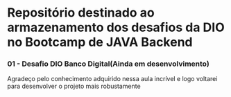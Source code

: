 <h1>Repositório destinado ao armazenamento dos desafios da DIO no Bootcamp de JAVA Backend</h1>

### 01 - Desafio DIO Banco Digital(Ainda em desenvolvimento)
Agradeço pelo conhecimento adquirido nessa aula incrível e logo voltarei para desenvolver o projeto mais robustamente
